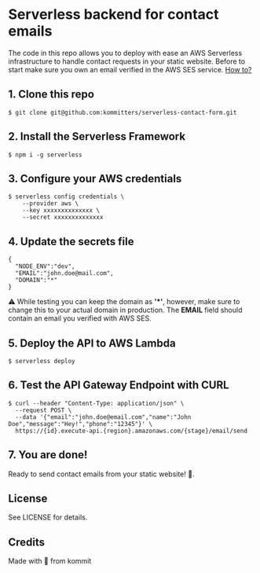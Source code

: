 # Serverless backend for contact emails
The code in this repo allows you to deploy with ease an AWS Serverless infrastructure to handle contact requests in your static website. Before to start make sure you own an email verified in the AWS SES service. [How to?](https://docs.aws.amazon.com/ses/latest/DeveloperGuide/verify-email-addresses-procedure.html)

## 1. Clone this repo
```
$ git clone git@github.com:kommitters/serverless-contact-form.git
```

## 2. Install the Serverless Framework
```
$ npm i -g serverless
```
## 3. Configure your AWS credentials
```
$ serverless config credentials \
    --provider aws \
    --key xxxxxxxxxxxxxx \
    --secret xxxxxxxxxxxxxx
```

## 4. Update the secrets file
```
{
  "NODE_ENV":"dev",
  "EMAIL":"john.doe@mail.com",
  "DOMAIN":"*"
}
```
⚠️ While testing you can keep the domain as **'*'**, however, make sure to change this to your actual domain in production. The **EMAIL** field should contain an email you verified with AWS SES.

## 5. Deploy the API to AWS Lambda
```
$ serverless deploy
```

## 6. Test the API Gateway Endpoint with CURL
```
$ curl --header "Content-Type: application/json" \
  --request POST \
  --data '{"email":"john.doe@email.com","name":"John Doe","message":"Hey!","phone":"12345"}' \
  https://{id}.execute-api.{region}.amazonaws.com/{stage}/email/send
```

## 7. You are done!
Ready to send contact emails from your static website!  💪.

## License
See LICENSE for details.

## Credits
Made with 💙 from kommit
